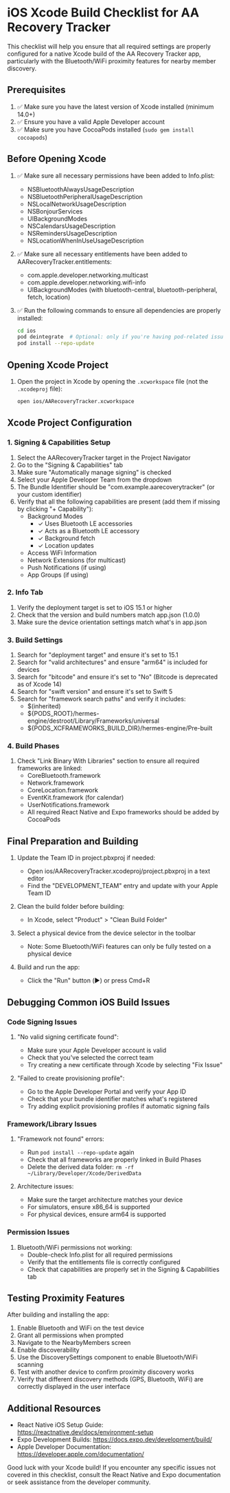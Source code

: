 # iOS Xcode Build Checklist for AA Recovery Tracker

This checklist will help you ensure that all required settings are properly configured for a native Xcode build of the AA Recovery Tracker app, particularly with the Bluetooth/WiFi proximity features for nearby member discovery.

## Prerequisites

1. ✅ Make sure you have the latest version of Xcode installed (minimum 14.0+)
2. ✅ Ensure you have a valid Apple Developer account
3. ✅ Make sure you have CocoaPods installed (`sudo gem install cocoapods`)

## Before Opening Xcode

1. ✅ Make sure all necessary permissions have been added to Info.plist:
   - NSBluetoothAlwaysUsageDescription
   - NSBluetoothPeripheralUsageDescription
   - NSLocalNetworkUsageDescription
   - NSBonjourServices
   - UIBackgroundModes
   - NSCalendarsUsageDescription
   - NSRemindersUsageDescription
   - NSLocationWhenInUseUsageDescription

2. ✅ Make sure all necessary entitlements have been added to AARecoveryTracker.entitlements:
   - com.apple.developer.networking.multicast
   - com.apple.developer.networking.wifi-info
   - UIBackgroundModes (with bluetooth-central, bluetooth-peripheral, fetch, location)

3. ✅ Run the following commands to ensure all dependencies are properly installed:
   ```bash
   cd ios
   pod deintegrate  # Optional: only if you're having pod-related issues
   pod install --repo-update
   ```

## Opening Xcode Project

1. Open the project in Xcode by opening the `.xcworkspace` file (not the `.xcodeproj` file):
   ```bash
   open ios/AARecoveryTracker.xcworkspace
   ```

## Xcode Project Configuration

### 1. Signing & Capabilities Setup

1. Select the AARecoveryTracker target in the Project Navigator
2. Go to the "Signing & Capabilities" tab
3. Make sure "Automatically manage signing" is checked
4. Select your Apple Developer Team from the dropdown
5. The Bundle Identifier should be "com.example.aarecoverytracker" (or your custom identifier)
6. Verify that all the following capabilities are present (add them if missing by clicking "+ Capability"):
   - Background Modes
     - ✓ Uses Bluetooth LE accessories
     - ✓ Acts as a Bluetooth LE accessory
     - ✓ Background fetch
     - ✓ Location updates
   - Access WiFi Information
   - Network Extensions (for multicast)
   - Push Notifications (if using)
   - App Groups (if using)

### 2. Info Tab

1. Verify the deployment target is set to iOS 15.1 or higher
2. Check that the version and build numbers match app.json (1.0.0)
3. Make sure the device orientation settings match what's in app.json

### 3. Build Settings

1. Search for "deployment target" and ensure it's set to 15.1
2. Search for "valid architectures" and ensure "arm64" is included for devices
3. Search for "bitcode" and ensure it's set to "No" (Bitcode is deprecated as of Xcode 14)
4. Search for "swift version" and ensure it's set to Swift 5
5. Search for "framework search paths" and verify it includes:
   - $(inherited)
   - ${PODS_ROOT}/hermes-engine/destroot/Library/Frameworks/universal
   - ${PODS_XCFRAMEWORKS_BUILD_DIR}/hermes-engine/Pre-built

### 4. Build Phases

1. Check "Link Binary With Libraries" section to ensure all required frameworks are linked:
   - CoreBluetooth.framework
   - Network.framework
   - CoreLocation.framework
   - EventKit.framework (for calendar)
   - UserNotifications.framework
   - All required React Native and Expo frameworks should be added by CocoaPods

## Final Preparation and Building

1. Update the Team ID in project.pbxproj if needed:
   - Open ios/AARecoveryTracker.xcodeproj/project.pbxproj in a text editor
   - Find the "DEVELOPMENT_TEAM" entry and update with your Apple Team ID

2. Clean the build folder before building:
   - In Xcode, select "Product" > "Clean Build Folder"

3. Select a physical device from the device selector in the toolbar
   - Note: Some Bluetooth/WiFi features can only be fully tested on a physical device

4. Build and run the app:
   - Click the "Run" button (▶️) or press Cmd+R

## Debugging Common iOS Build Issues

### Code Signing Issues

1. "No valid signing certificate found":
   - Make sure your Apple Developer account is valid
   - Check that you've selected the correct team
   - Try creating a new certificate through Xcode by selecting "Fix Issue"

2. "Failed to create provisioning profile":
   - Go to the Apple Developer Portal and verify your App ID
   - Check that your bundle identifier matches what's registered
   - Try adding explicit provisioning profiles if automatic signing fails

### Framework/Library Issues

1. "Framework not found" errors:
   - Run `pod install --repo-update` again
   - Check that all frameworks are properly linked in Build Phases
   - Delete the derived data folder: `rm -rf ~/Library/Developer/Xcode/DerivedData`

2. Architecture issues:
   - Make sure the target architecture matches your device
   - For simulators, ensure x86_64 is supported
   - For physical devices, ensure arm64 is supported

### Permission Issues

1. Bluetooth/WiFi permissions not working:
   - Double-check Info.plist for all required permissions
   - Verify that the entitlements file is correctly configured
   - Check that capabilities are properly set in the Signing & Capabilities tab

## Testing Proximity Features

After building and installing the app:

1. Enable Bluetooth and WiFi on the test device
2. Grant all permissions when prompted
3. Navigate to the NearbyMembers screen
4. Enable discoverability
5. Use the DiscoverySettings component to enable Bluetooth/WiFi scanning
6. Test with another device to confirm proximity discovery works
7. Verify that different discovery methods (GPS, Bluetooth, WiFi) are correctly displayed in the user interface

## Additional Resources

- React Native iOS Setup Guide: https://reactnative.dev/docs/environment-setup
- Expo Development Builds: https://docs.expo.dev/development/build/
- Apple Developer Documentation: https://developer.apple.com/documentation/

Good luck with your Xcode build! If you encounter any specific issues not covered in this checklist, consult the React Native and Expo documentation or seek assistance from the developer community.